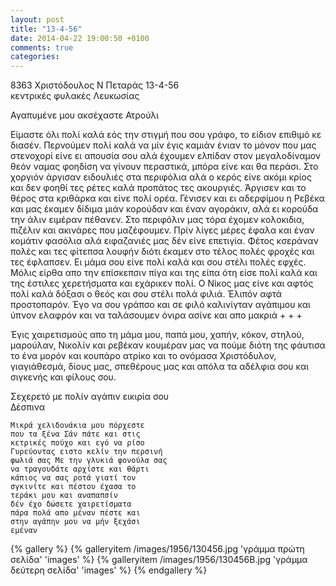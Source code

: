 ```yaml
---
layout: post
title: "13-4-56"
date: 2014-04-22 19:00:50 +0100
comments: true
categories: 
---
```


8363 Χριστόδουλος Ν Πεταράς 13-4-56<br/>
κεντρικές φυλακές Λευκωσίας

Αγαπυμένε μου ακσέχαστε Ατρούλι

Είμαστε όλι πολί καλά εός την στιγμή που σου γράφο, το είδιον επιθιμό κε διασέν. Περνούμεν πολί καλά να μίν έγις καμιάν ένιαν το μόνον που μας στενοχορί είνε ει απουσία σου αλά έχουμεν ελπίδαν στον μεγαλοδίναμον θεόν ναμας φοηδίση να γίνουν περαστικά, μπόρα είνε και θα περάσι.
Στο χοργιόν άργισαν ειδουλιές στα περιφόλια αλά ο κερός είνε ακόμι κρίος και δεν φοηθί τες ρέτες καλά προπάτος τες ακουργιές. Άργισεν και το θέρος στα κριθάρκα και είνε πολί ορέα. Γένισεν και ει αδερφίμου η Ρεβέκα και μας έκαμεν δίδιμα μιάν κορούδαν και έναν αγοράκιν, αλά ει κορούδα την άλιν ειμέραν πέθανεν. Στο περιφόλιν μας τόρα έχομεν κολοκιδια, πιζέλιν και ακινάρες που μαζέφουμεν. Πρίν λίγες μέρες έφαλα και έναν κομάτιν φασόλια αλά ειφαζανιές μας δέν είνε επετιγία. Φέτος κσεράναν πολές και τες φίτεπσα λουφήν διότι
έκαμεν στο τέλος πολές φροχές και τες έφλαπσεν. Ει μάμα σου είνε πολί καλά και σου στέλι πολές εφχές. Μόλις είρθα απο την επίσκεπσιν πίγα και της είπα ότη είσε πολί καλά και της έστιλες χερετήσματα και εχάρικεν πολί. Ο Νίκος μας είνε και αφτός πολί καλά δόξασι ο θεός και σου στέλι πολά φιλιά. Έλιπόν αφτά προστοπαρόν. Έγο να σου γράπσο και σε φιλό καλινίγταν αγάπιμου και ύπνον ελαφρόν και να ταλάσουμεν όνιρα ασίνε και απο μακριά + + +

Έγις χαιρετισμούς απο τη μάμα μου, παπά μου, χαπήν, κόκον, στηλού, μαρούλαν, Νικολίν και ρεβέκαν κουμέραν μας να πούμε διότη της φάυτισα το ένα μορόν και κουπάρο ατρίκο και το ονόμασα Χριστόδυλον, γιαγιάθεσμά, δίους μας, σπεθέρους μας και απόλα τα αδέλφια σου και σιγκενής και φίλους σου.

Σεχερετό με πολίν αγάπιν εικιρία σου<br/>
Δέσπινα

    Μικρά χελιδονάκια μου πόρχεστε
    που τα ξένα Σάν πάτε και στις
    κετρικές πούχο και εγό να ρίσο
    Γυρεύοντας ειστο κελίν την περσινή
    φωλιά σας Με την γλυκιά φονούλα σας
    να τραγουδάτε αρχίστε και θάρτι
    κάπιος να σας ροτά γιατί τον
    σγκινίτε και πέστου έχασα το
    τεράκι μου και αναπαπσίν
    δέν έχο δώσετε χαιρετίσματα
    πάρα πολά απο μέναν πέστε και
    στην αγάπην μου να μήν ξεχάσι
    εμέναν

{% gallery %}
  {% galleryitem /images/1956/130456.jpg 'γράμμα πρώτη σελίδα' 'images' %}
  {% galleryitem /images/1956/130456B.jpg 'γράμμα δεύτερη σελίδα' 'images' %}
{% endgallery %}
